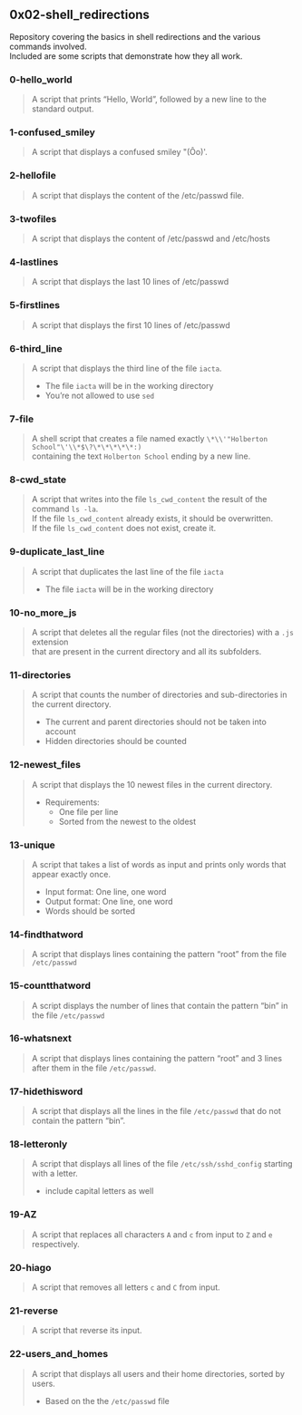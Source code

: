 ## 0x02-shell_redirections
Repository covering the basics in shell redirections and the various commands involved.  
Included are some scripts that demonstrate how they all work.

### 0-hello_world
> A script that prints “Hello, World”, followed by a new line to the standard output.

### 1-confused_smiley
> A script that displays a confused smiley "(Ôo)'.

### 2-hellofile
> A script that displays the content of the /etc/passwd file.

### 3-twofiles
> A script that displays the content of /etc/passwd and /etc/hosts

### 4-lastlines
> A script that displays the last 10 lines of /etc/passwd

### 5-firstlines
> A script that displays the first 10 lines of /etc/passwd

### 6-third_line
> A script that displays the third line of the file `iacta`.
> * The file `iacta` will be in the working directory
> * You’re not allowed to use `sed`

### 7-file
> A shell script that creates a file named exactly `\*\\'"Holberton School"\'\\*$\?\*\*\*\*\*:)`  
> containing the text `Holberton School` ending by a new line.

### 8-cwd_state
> A script that writes into the file `ls_cwd_content` the result of the command `ls -la`.  
> If the file `ls_cwd_content` already exists, it should be overwritten.  
> If the file `ls_cwd_content` does not exist, create it.

### 9-duplicate_last_line
> A script that duplicates the last line of the file `iacta`
> * The file `iacta` will be in the working directory

### 10-no_more_js
> A script that deletes all the regular files (not the directories) with a `.js` extension  
> that are present in the current directory and all its subfolders.

### 11-directories
> A script that counts the number of directories and sub-directories in the current directory.
> * The current and parent directories should not be taken into account
> * Hidden directories should be counted

### 12-newest_files
> A script that displays the 10 newest files in the current directory.
> * Requirements:
>   * One file per line
>   * Sorted from the newest to the oldest

### 13-unique
> A script that takes a list of words as input and prints only words that appear exactly once.
> * Input format: One line, one word
> * Output format: One line, one word
> * Words should be sorted

### 14-findthatword
> A script that displays lines containing the pattern “root” from the file `/etc/passwd`

### 15-countthatword
> A script displays the number of lines that contain the pattern “bin” in the file `/etc/passwd`

### 16-whatsnext
> A script that displays lines containing the pattern “root” and 3 lines after them in the file `/etc/passwd`.

### 17-hidethisword
> A script that displays all the lines in the file `/etc/passwd` that do not contain the pattern “bin”.

### 18-letteronly
> A script that displays all lines of the file `/etc/ssh/sshd_config` starting with a letter.
> * include capital letters as well

### 19-AZ
> A script that replaces all characters `A` and `c` from input to `Z` and `e` respectively.

### 20-hiago
> A script that removes all letters `c` and `C` from input.

### 21-reverse
> A script that reverse its input.

### 22-users_and_homes
> A script that displays all users and their home directories, sorted by users.
> * Based on the the `/etc/passwd` file
